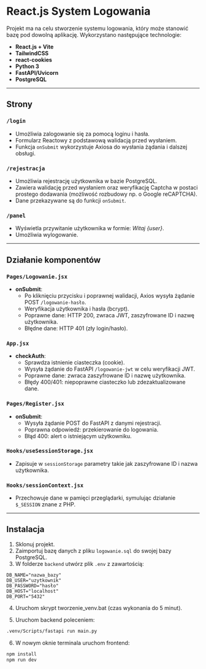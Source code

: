 # React.js System Logowania

Projekt ma na celu stworzenie systemu logowania, który może stanowić bazę pod dowolną aplikację. Wykorzystano następujące technologie:

- **React.js + Vite**
- **TailwindCSS**
- **react-cookies**
- **Python 3**
- **FastAPI/Uvicorn**
- **PostgreSQL**

---

## Strony

### `/login`
- Umożliwia zalogowanie się za pomocą loginu i hasła.
- Formularz Reactowy z podstawową walidacją przed wysłaniem.
- Funkcja `onSubmit` wykorzystuje Axiosa do wysłania żądania i dalszej obsługi.

### `/rejestracja`
- Umożliwia rejestrację użytkownika w bazie PostgreSQL.
- Zawiera walidację przed wysłaniem oraz weryfikację Captcha w postaci prostego dodawania (możliwość rozbudowy np. o Google reCAPTCHA).
- Dane przekazywane są do funkcji `onSubmit`.

### `/panel`
- Wyświetla przywitanie użytkownika w formie: *Witaj {user}*.
- Umożliwia wylogowanie.

---

## Działanie komponentów

### `Pages/Logowanie.jsx`
- **onSubmit**:
  - Po kliknięciu przycisku i poprawnej walidacji, Axios wysyła żądanie POST `/logowanie-hasło`.
  - Weryfikacja użytkownika i hasła (bcrypt).
  - Poprawne dane: HTTP 200, zwraca JWT, zaszyfrowane ID i nazwę użytkownika.
  - Błędne dane: HTTP 401 (zły login/hasło).

### `App.jsx`
- **checkAuth**:
  - Sprawdza istnienie ciasteczka (cookie).
  - Wysyła żądanie do FastAPI `/logowanie-jwt` w celu weryfikacji JWT.
  - Poprawne dane: zwraca zaszyfrowane ID i nazwę użytkownika.
  - Błędy 400/401: niepoprawne ciasteczko lub zdezaktualizowane dane.

### `Pages/Register.jsx`
- **onSubmit**:
  - Wysyła żądanie POST do FastAPI z danymi rejestracji.
  - Poprawna odpowiedź: przekierowanie do logowania.
  - Błąd 400: alert o istniejącym użytkowniku.

### `Hooks/useSessionStorage.jsx`
- Zapisuje w `sessionStorage` parametry takie jak zaszyfrowane ID i nazwa użytkownika.

### `Hooks/sessionContext.jsx`
- Przechowuje dane w pamięci przeglądarki, symulując działanie `$_SESSION` znane z PHP.

---

## Instalacja

1. Sklonuj projekt.
2. Zaimportuj bazę danych z pliku `logowanie.sql` do swojej bazy PostgreSQL.
3. W folderze `backend` utwórz plik `.env` z zawartością:

```env
DB_NAME="nazwa_bazy"
DB_USER="uzytkownik"
DB_PASSWORD="hasło"
DB_HOST="localhost"
DB_PORT="5432"

```
4. Uruchom skrypt tworzenie_venv.bat (czas wykonania do 5 minut).

5. Uruchom backend poleceniem:
```bash
.venv/Scripts/fastapi run main.py
```

6. W nowym oknie terminala uruchom frontend:

```bash
npm install
npm run dev
```

